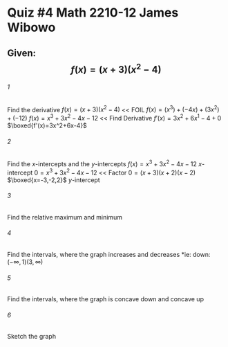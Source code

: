 # Quiz #4     Math 2210-12     James Wibowo

## Given: $$f(x)=(x+3)(x^2-4)$$

###### 1
Find the derivative
$f(x)=(x+3)(x^2-4)$ << FOIL
$f(x)=(x^3)+(-4x)+(3x^2)+(-12)$
$f(x)=x^3+3x^2-4x-12$ << Find Derivative
$f'(x)=3x^2+6x^1-4+0$
$\boxed{f'(x)=3x^2+6x-4}$
###### 2
Find the $x$-intercepts and the $y$-intercepts
$f(x)=x^3+3x^2-4x-12$
	$x$-intercept
$0=x^3+3x^2-4x-12$ << Factor
$0=(x+3)(x+2)(x-2)$
$\boxed{x=-3,-2,2}$
	$y$-intercept


###### 3
Find the relative maximum and minimum


###### 4
Find the intervals, where the graph increases and decreases
*ie: down:$(-\infty,1)(3,\infty)$

###### 5
Find the intervals, where the graph is concave down and concave up


###### 6
Sketch the graph
